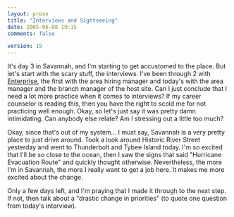 ```yaml
---
layout: prose
title: "Interviews and Sightseeing"
date: 2005-06-08 19:15
comments: false

version: 19
---
```


It's day 3 in Savannah, and I'm starting to get accustomed to the place. But let's start with the scary stuff, the interviews. I've been through 2 with [Enterprise][1], the first with the area hiring manager and today's with the area manager and the branch manager of the host site. Can I just conclude that I need a lot more practice when it comes to interviews? If my career counselor is reading this, then you have the right to scold me for not practicing well enough. Okay, so let's just say it was pretty damn intimidating. Can anybody else relate? Am I stressing out a little too much?

Okay, since that's out of my system... I must say, Savannah is a very pretty place to just drive around. Took a look around Historic River Street yesterday and went to Thunderbolt and Tybee Island today. I'm so excited that I'll be so close to the ocean, then I saw the signs that said "Hurricane Evacuation Route" and quickly thought otherwise. Nevertheless, the more I'm in Savannah, the more I really want to get a job here. It makes me more excited about the change.

Only a few days left, and I'm praying that I made it through to the next step. If not, then talk about a "drastic change in priorities" (to quote one question from today's interview).

[1]: http://www.enterprise.com
